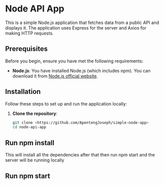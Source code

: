 # Node API App

This is a simple Node.js application that fetches data from a public API and displays it. The application uses Express for the server and Axios for making HTTP requests.

## Prerequisites

Before you begin, ensure you have met the following requirements:

- **Node.js**: You have installed Node.js (which includes npm). You can download it from [Node.js official website](https://nodejs.org/).

## Installation

Follow these steps to set up and run the application locally:

1. **Clone the repository**:

   ```sh
   git clone <https://github.com/ApentengJoseph/simple-node-app>
   cd node-api-app

## Run npm install
This will install all the dependencies after that then run npm start and the server will be running locally
## Run npm start


